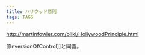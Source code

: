 ```yaml
---
title: ハリウッド原則
tags: TAGS
---
```


http://martinfowler.com/bliki/HollywoodPrinciple.html

[[InversionOfControl]]と同義。
